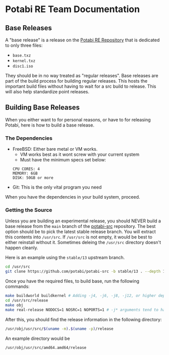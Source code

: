 # Potabi RE Team Documentation
## Base Releases
A "base release" is a release on the [Potabi RE Repository](https://github.com/Potabi/release) that is dedicated to only three files:
- `base.txz`
- `kernel.txz`
- `disc1.iso`

They should be in no way treated as "regular releases". Base releases are part of the build process for building regular releases. This hosts the important build files without having to wait for a src build to release. This will also help standardize point releases.

## Building Base Releases
When you either want to for personal reasons, or have to for releasing Potabi, here is how to build a base release.

### The Dependencies
- FreeBSD: Either bare metal or VM works.
  - VM works best as it wont screw with your current system
  - Must have the minimum specs set below:
  ```
  CPU CORES: 4
  MEMORY: 6GB
  DISK: 50GB or more
  ```
- Git: This is the only vital program you need

When you have the dependencies in your build system, proceed.

### Getting the Source
Unless you are building an experimental release, you should NEVER build a base release from the `main` branch of the [potabi-src](https://github.com/Potabi/potabi-src) repository. The best option should be to pick the latest stable release branch. You will extract this contents into `/usr/src`. If `/usr/src` is not empty, it would be best to either reinstall without it. Sometimes deleing the `/usr/src` directory doesn't happen cleanly. 


Here is an example using the `stable/13` upstream branch.
```sh
cd /usr/src
git clone https://github.com/potabi/potabi-src -b stable/13 . --depth 1
```

Once you have the required files, to build base, run the following commands:
```sh
make buildworld buildkernel # Adding -j4, -j6, -j8, -j12, or higher depending on your system specs is highly recommended.
cd /usr/src/release 
make obj
make real-release NODOCS=1 NOSRC=1 NOPORTS=1 # -j* arguments tend to have issues here
```

After this, you should find the release information in the following directory:
```sh
/usr/obj/usr/src/$(uname -m).$(uname -p)/release
```

An example directory would be
```sh
/usr/obj/usr/src/amd64.amd64/release
```
